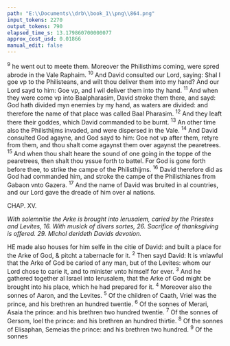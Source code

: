 ```yaml
---
path: "E:\\Documents\\drb\\book_1\\png\\864.png"
input_tokens: 2270
output_tokens: 790
elapsed_time_s: 13.179860700000077
approx_cost_usd: 0.01866
manual_edit: false
---
```

<sup>9</sup> he went out to meete them. Moreover the Philisthims coming, were spred abrode in the Vale Raphaim. <sup>10</sup> And David consulted our Lord, saying: Shal I goe vp to the Philisteans, and wilt thou deliver them into my hand? And our Lord sayd to him: Goe vp, and I wil deliver them into thy hand. <sup>11</sup> And when they were come vp into Baalpharasim, David stroke them there, and sayd: God hath divided myn enemies by my hand, as waters are divided: and therefore the name of that place was called Baal Pharasim. <sup>12</sup> And they leaft there their goddes, which David commanded to be burnt. <sup>13</sup> An other time also the Philisthijms invaded, and were dispersed in the Vale. <sup>14</sup> And David consulted God agayne, and God sayd to him: Goe not vp after them, retyre from them, and thou shalt come agaynst them over agaynst the pearetrees. <sup>15</sup> And when thou shalt heare the sound of one going in the toppe of the pearetrees, then shalt thou yssue forth to battel. For God is gone forth before thee, to strike the campe of the Philisthijms. <sup>16</sup> David therefore did as God had commanded him, and stroke the campe of the Philisthianes from Gabaon vnto Gazera. <sup>17</sup> And the name of David was bruited in al countries, and our Lord gave the dreade of him over al nations.

CHAP. XV.

*With solemnitie the Arke is brought into Ierusalem, caried by the Priestes and Levites, 16. With musick of divers sortes, 26. Sacrifice of thanksgiving is offered. 29. Michol derideth Davids devotion.*

HE made also houses for him selfe in the citie of David: and built a place for the Arke of God, & pitcht a tabernacle for it. <sup>2</sup> Then sayd David: It is vnlawful that the Arke of God be caried of any man, but of the Levites: whom our Lord chose to carie it, and to minister vnto himself for ever. <sup>3</sup> And he gathered together al Israel into Ierusalem, that the Arke of God might be brought into his place, which he had prepared for it. <sup>4</sup> Moreover also the sonnes of Aaron, and the Levites. <sup>5</sup> Of the children of Caath, Vriel was the prince, and his brethren an hundred twentie. <sup>6</sup> Of the sonnes of Merari, Asaia the prince: and his brethren two hundred twentie. <sup>7</sup> Of the sonnes of Gersom, Ioel the prince: and his brethren an hundred thirtie. <sup>8</sup> Of the sonnes of Elisaphan, Semeias the prince: and his brethren two hundred. <sup>9</sup> Of the sonnes

[^1]: David.